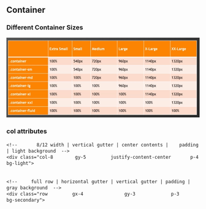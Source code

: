 ## Container
### Different Container Sizes
![alt text](./assets/image.png)

### col attributes
```
<!--       8/12 width | vertical gutter | center contents |    padding | light background  -->
<div class="col-8        gy-5         justify-content-center       p-4           bg-light">


<!--     full row | horizontal gutter | vertical gutter | padding | gray background  -->
<div class="row         gx-4               gy-3             p-3         bg-secondary">

```

